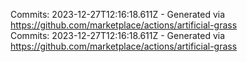 Commits: 2023-12-27T12:16:18.611Z - Generated via https://github.com/marketplace/actions/artificial-grass
<br>
Commits: 2023-12-27T12:16:18.611Z - Generated via https://github.com/marketplace/actions/artificial-grass
<br>
